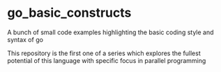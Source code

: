# go_basic_constructs
A bunch of small code examples highlighting the basic coding style and syntax of go

This repository is the first one of a series which explores the fullest potential of this language with specific focus in parallel programming 
